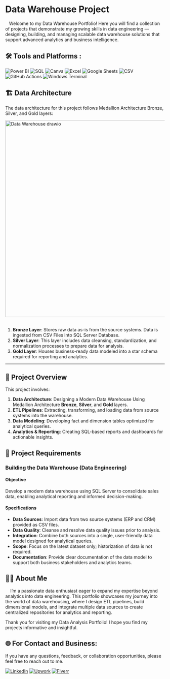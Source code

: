 # Data Warehouse Project
&nbsp;&nbsp;&nbsp;Welcome to my Data Warehouse Portfolio! Here you will find a collection of projects that demonstrate my growing skills in data engineering — designing, building, and managing scalable data warehouse solutions that support advanced analytics and business intelligence.


## 🛠️ Tools and Platforms :

![Power BI](https://img.shields.io/badge/Power_BI-F2C811.svg?style=flat&logo=power-bi&logoColor=black)
![SQL](https://img.shields.io/badge/SQL-%2300758F.svg?style=flat&logo=postgresql&logoColor=white)
![Canva](https://img.shields.io/badge/Canva-%2300C4CC.svg?style=flat&logo=canva&logoColor=white)
![Excel](https://img.shields.io/badge/Excel-%23217346.svg?style=flat&logo=microsoft-excel&logoColor=white)
![Google Sheets](https://img.shields.io/badge/Google_Sheets-%234285F4.svg?style=flat&logo=google-sheets&logoColor=white)
![CSV](https://img.shields.io/badge/CSV-%2300B22D.svg?style=flat&logo=csv&logoColor=white)
![GitHub Actions](https://img.shields.io/badge/GitHub_Actions-%232671E5.svg?style=flat&logo=github-actions&logoColor=white)
![Windows Terminal](https://img.shields.io/badge/Windows_Terminal-%234D4D4D.svg?style=flat&logo=windows-terminal&logoColor=white)



## 🏗️ Data Architecture
The data architecture for this project follows Medallion Architecture Bronze, Silver, and Gold layers:

<img width="1364" height="619" alt="Data Warehouse drawio" src="https://github.com/user-attachments/assets/fde07ed7-5365-4d85-b1ac-aec955aa37a4" />
&nbsp;
&nbsp;

1. **Bronze Layer**: Stores raw data as-is from the source systems. Data is ingested from CSV Files into SQL Server Database.
2. **Silver Layer**: This layer includes data cleansing, standardization, and normalization processes to prepare data for analysis.
3. **Gold Layer**: Houses business-ready data modeled into a star schema required for reporting and analytics.

---
## 📖 Project Overview

This project involves:

1. **Data Architecture**: Designing a Modern Data Warehouse Using Medallion Architecture **Bronze**, **Silver**, and **Gold** layers.
2. **ETL Pipelines**: Extracting, transforming, and loading data from source systems into the warehouse.
3. **Data Modeling**: Developing fact and dimension tables optimized for analytical queries.
4. **Analytics & Reporting**: Creating SQL-based reports and dashboards for actionable insights.

## 🚀 Project Requirements

### Building the Data Warehouse (Data Engineering)

#### Objective
Develop a modern data warehouse using SQL Server to consolidate sales data, enabling analytical reporting and informed decision-making.

#### Specifications
- **Data Sources**: Import data from two source systems (ERP and CRM) provided as CSV files.
- **Data Quality**: Cleanse and resolve data quality issues prior to analysis.
- **Integration**: Combine both sources into a single, user-friendly data model designed for analytical queries.
- **Scope**: Focus on the latest dataset only; historization of data is not required.
- **Documentation**: Provide clear documentation of the data model to support both business stakeholders and analytics teams.


## 🧑‍💻 About Me
&nbsp;&nbsp;&nbsp; I’m a passionate data enthusiast eager to expand my expertise beyond analytics into data engineering. This portfolio showcases my journey into the world of data warehousing, where I design ETL pipelines, build dimensional models, and integrate multiple data sources to create centralized repositories for analytics and reporting.


Thank you for visiting my Data Analysis Portfolio! I hope you find my projects informative and insightful.


## 🌐 For Contact and Business:

If you have any questions, feedback, or collaboration opportunities, please feel free to reach out to me. 

[![LinkedIn](https://img.shields.io/badge/LinkedIn-%230077B5.svg?logo=linkedin&logoColor=white)](https://linkedin.com/in/www.linkedin.com/in/mohammed-herradi) 
[![Upwork](https://img.shields.io/badge/Upwork-%2300A3EC.svg?logo=upwork&logoColor=white)](https://www.upwork.com/) 
[![Fiverr](https://img.shields.io/badge/Fiverr-%2300B22D.svg?logo=fiverr&logoColor=white)](https://www.fiverr.com/)
